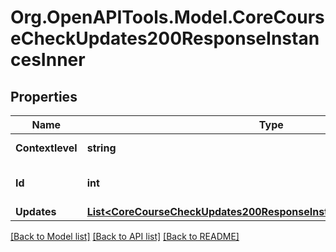 # Org.OpenAPITools.Model.CoreCourseCheckUpdates200ResponseInstancesInner

## Properties

Name | Type | Description | Notes
------------ | ------------- | ------------- | -------------
**Contextlevel** | **string** | The context level | [optional] 
**Id** | **int** | Instance id | [optional] [default to null]
**Updates** | [**List&lt;CoreCourseCheckUpdates200ResponseInstancesInnerUpdatesInner&gt;**](CoreCourseCheckUpdates200ResponseInstancesInnerUpdatesInner.md) |  | [optional] 

[[Back to Model list]](../README.md#documentation-for-models) [[Back to API list]](../README.md#documentation-for-api-endpoints) [[Back to README]](../README.md)

